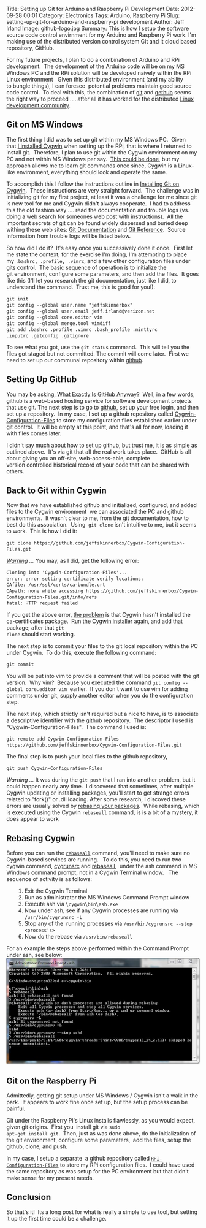 Title: Setting up Git for Arduino and Raspberry Pi Development
Date: 2012-09-28 00:01
Category: Electronics
Tags: Arduino, Raspberry Pi
Slug: setting-up-git-for-arduino-and-raspberry-pi development
Author: Jeff Irland
Image: github-logo.jpg
Summary: This is how I setup the software source code control envirnment for my Arduino and Raspberry Pi work. I'm making use of the distributed version control system Git and it cloud based repository, GitHub.

For my future projects, I plan to do a combination of Arduino and RPi development.  The development of the Arduino code will be on my MS Windows PC and the RPi solution will be developed naively within the RPi Linux environment   Given this distributed environment (and my ability to bungle things), I can foresee  potential problems maintain good source code control.  To deal with this, the combination of <a href="http://git-scm.com/">git</a> and <a href="https://github.com/">gethub</a> seems the right way to proceed .... after all it has worked for the distributed <a href="http://git-scm.com/book/en/Getting-Started-A-Short-History-of-Git">Linux development community</a>.
<h2>Git on MS Windows</h2>
The first thing I did was to set up git within my MS Windows PC.  Given that <a href="http://jeffskinnerbox.wordpress.com/2012/09/09/raspberry-pi-has-arrived/">I installed Cygwin</a> when setting up the RPi, that is where I returned to install git.  Therefore, I plan to use git within the Cygwin environment on my PC and not within MS Windows per say.  <a href="http://git-scm.com/downloads">This could be done</a>, but my approach allows me to learn git commands once since, Cygwin is a Linux-like environment, everything should look and operate the same.

To accomplish this I follow the instructions outline in <a href="http://www.celinio.net/techblog/?p=818">Installing Git on Cygwin</a>.  These instructions are very straight forward.  The challenge was in initializing git for my first project, at least it was a challenge for me since git is new tool for me and Cygwin didn't always cooperate.  I had to address this the old fashion way .... read the documentation and trouble logs (vs. doing a web search for someones web post with instructions).  All the important secrets of git can be found widely dispersed and buried deep withing these web sites: <a href="http://git-scm.com/documentation">Git Documentation</a> and <a href="http://gitref.org/index.html">Git Reference</a>.  Source information from trouble logs will be listed below.

So how did I do it?  It's easy once you successively done it once.  First let me state the context; for the exercise I'm doing, I'm attempting to place my <code>.bashrc, .profile, .vimrc</code>, and a few other configuration files under gits control.  The basic sequence of operation is to initialize the git environment, configure some parameters, and then add the files.  It goes like this (I'll let you research the git documentation, just like I did, to understand the command.  Trust me, this is good for you!):
<p style="padding-left:30px;">

```shell
git init
git config --global user.name "jeffskinnerbox"
git config --global user.email jeff.irland@verizon.net
git config --global core.editor vim
git config --global merge.tool vimdiff
git add .bashrc .profile .vimrc .bash_profile .minttyrc .inputrc .gitconfig .gitignore
```

To see what you got, use the <code>git status</code> command.  This will tell you the files got staged but not committed. The commit will come later.  First we need to set up our communal repository within <a href="https://github.com/">github</a>.
<h2>Setting Up GitHub</h2>
You may be asking,<a href="http://techcrunch.com/2012/07/14/what-exactly-is-github-anyway/"> What Exactly Is GitHub Anyway?</a>  Well, in a few words, github is a web-based hosting service for software development projects that use git. The next step is to go to <a href="https://github.com/">github</a>, set up your free login, and then set up a repository.  In my case, I set up a github repository called <a href="https://github.com/jeffskinnerbox/Cygwin-Configuration-Files">Cygwin-Configuration-Files</a> to store my configuration files established earlier under git control.  It will be empty at this point, and that's all for now, loading it with files comes later.

I didn't say much about how to set up github, but trust me, it is as simple as outlined above.  It's via git that all the real work takes place.  GitHub is all about giving you an off-site, web-access-able, complete version controlled historical record of your code that can be shared with others.
<h2>Back to Git within Cygwin</h2>
Now that we have established github and initialized, configured, and added files to the Cygwin environment  we can associated the PC and github environments.  It wasn't clear to me, from the git documentation, how to best do this association.  Using  <code>git clone</code> isn't intuitive to me, but it seems to work.  This is how I did it:

```shell
git clone https://github.com/jeffskinnerbox/Cygwin-Configuration-Files.git
```

<em><span style="text-decoration:underline;">Warning</span> ...</em> You may, as I did, get the following error:

```
Cloning into 'Cygwin-Configuration-Files'...
error: error setting certificate verify locations:
CAfile: /usr/ssl/certs/ca-bundle.crt
CApath: none while accessing https://github.com/jeffskinnerbox/Cygwin-Configuration-Files.git/info/refs
fatal: HTTP request failed
```

If you get the above error, <a href="http://codeforthesoul.blogspot.com/2012/09/git-error-about-missing-certificates-on.html">the problem</a> is that Cygwin hasn't installed the ca-certificates package.  Run the <a href="http://www.cygwin.com/install.html">Cygwin installer</a> again, and add that package; after that <code>git clone</code> should start working.

The next step is to commit your files to the git local repository within the PC under Cygwin.  To do this, execute the following command:

```
git commit
```

You will be put into vim to provide a comment that will be posted with the git version.  Why vim?  Because you executed the command <code>git config --global core.editor vim</code>  earlier.  If you don't want to use vim for adding comments under git, supply another editor when you do the configuration step.

The next step, which strictly isn't required but a nice to have, is to associate a descriptive identifier with the github repository.  The descriptor I used is "Cygwin-Configuration-Files".  The command I used is:

```shell
git remote add Cygwin-Configuration-Files https://github.com/jeffskinnerbox/Cygwin-Configuration-Files.git
```

The final step is to push your local files to the github repository,

```
git push Cygwin-Configuration-Files
```

<em>Warning ... </em> It was during the <code>git push</code> that I ran into another problem, but it could happen nearly any time.  I discovered that sometimes, after multiple Cygwin updating or installing packages, you'll start to get strange errors related to "fork()" or .dll loading. After some research, I discoved these errors are usually solved by <a href="http://cygwin.wikia.com/wiki/Rebaseall">rebasing your packages</a>.  While rebasing, which is executed using the Cygwin <code>rebaseall</code> command, is is a bit of a mystery, it does appear to work
<h2>Rebasing Cygwin</h2>
Before you can run the <code><a href="http://inamidst.com/eph/cygwin">rebaseall</a></code> command, you'll need to make sure no Cygwin-based services are running.   To do this, you need to run two cygwin command, <a href="http://cygwin.com/faq/faq.setup.html#faq.setup.uninstall-service">cygrunsrc</a> and <a href="http://superuser.com/questions/194529/cygwin-fatal-error-unable-to-remap-what-does-it-mean">rebaseall</a>,  under the ash command in MS Windows command prompt, not in a Cygwin Terminal window.   The sequence of activity is as follows:
<ol>
<ol>
	<li>Exit the Cygwin Terminal</li>
	<li>Run as administrator the MS Windows Command Prompt window</li>
	<li>Execute ash via <code>\cygwin\bin\ash.exe</code></li>
	<li>Now under ash, see if any Cygwin processes are running via <code>/usr/bin/cygrunsrc -L</code></li>
	<li>Stop any of the  running processes via <code>/usr/bin/cygrunsrc --stop &lt;process's&gt;</code></li>
	<li>Now do the rebase via <code>/usr/bin/rebaseall</code></li>
</ol>
</ol>
For an example the steps above performed within the Command Prompt under ash, see below:

<center>
<a href="http://jeffskinnerbox.files.wordpress.com/2012/09/capture.jpg"><img title="Window Capture of ash, cygrunsrv, rebaseall" alt="window capture" src="/images/ash-run-capture.jpg" width="545" height="275" /></a>
</center>
<h2>Git on the Raspberry Pi</h2>
Admittedly, getting git setup under MS Windows / Cygwin isn't a walk in the park.  It appears to work fine once set up, but the setup process can be painful.

Git under the Raspberry Pi's Linux installs flawlessly, as you would expect, given git origins.  First you  install git via <code>sudo apt-get install git</code>.  Then, just as was done above, do the initialization of the git environment, configure some parameters,  add the files, setup the github, clone, and push.

In my case, I setup a separate  a github repository called <code><a href="https://github.com/jeffskinnerbox/RPI-Configuration-Files">RPI-Configuration-Files</a></code> to store my RPi configuration files.  I could have used the same repository as was setup for the PC environment but that didn't make sense for my present needs.
<h2>Conclusion</h2>
So that's it!  Its a long post for what is really a simple to use tool, but setting it up the first time could be a challenge.

